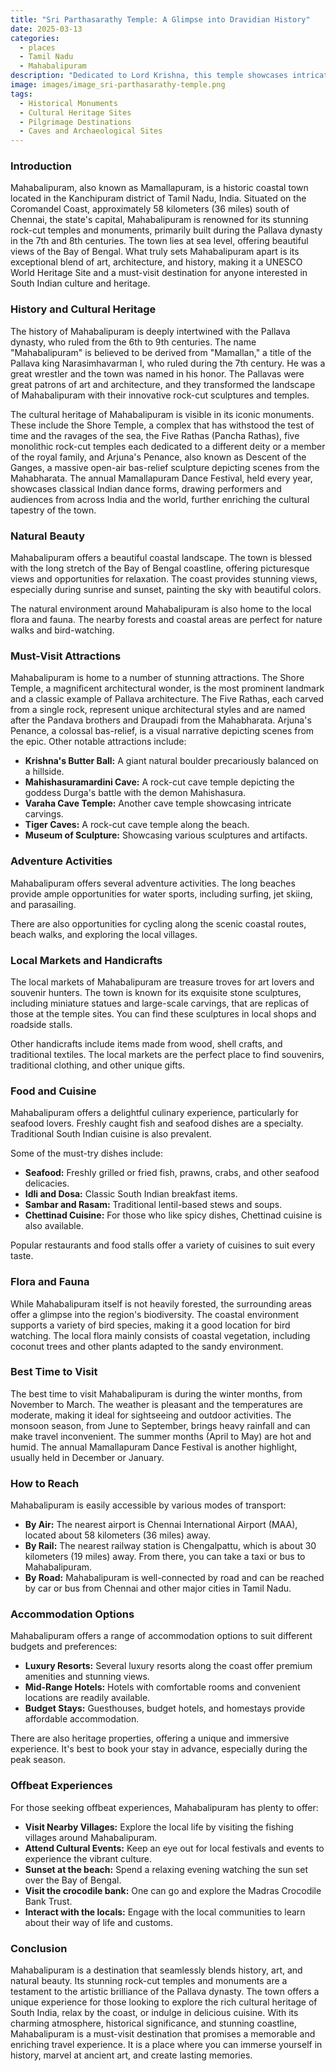```yaml
---
title: "Sri Parthasarathy Temple: A Glimpse into Dravidian History"
date: 2025-03-13
categories:
  - places
  - Tamil Nadu
  - Mahabalipuram
description: "Dedicated to Lord Krishna, this temple showcases intricate carvings and is a fine example of Dravidian architecture."
image: images/image_sri-parthasarathy-temple.png
tags: 
  - Historical Monuments
  - Cultural Heritage Sites
  - Pilgrimage Destinations
  - Caves and Archaeological Sites
---
```



### **Introduction**

Mahabalipuram, also known as Mamallapuram, is a historic coastal town located in the Kanchipuram district of Tamil Nadu, India. Situated on the Coromandel Coast, approximately 58 kilometers (36 miles) south of Chennai, the state's capital, Mahabalipuram is renowned for its stunning rock-cut temples and monuments, primarily built during the Pallava dynasty in the 7th and 8th centuries. The town lies at sea level, offering beautiful views of the Bay of Bengal. What truly sets Mahabalipuram apart is its exceptional blend of art, architecture, and history, making it a UNESCO World Heritage Site and a must-visit destination for anyone interested in South Indian culture and heritage.

### **History and Cultural Heritage**

The history of Mahabalipuram is deeply intertwined with the Pallava dynasty, who ruled from the 6th to 9th centuries. The name "Mahabalipuram" is believed to be derived from "Mamallan," a title of the Pallava king Narasimhavarman I, who ruled during the 7th century. He was a great wrestler and the town was named in his honor. The Pallavas were great patrons of art and architecture, and they transformed the landscape of Mahabalipuram with their innovative rock-cut sculptures and temples.



The cultural heritage of Mahabalipuram is visible in its iconic monuments. These include the Shore Temple, a complex that has withstood the test of time and the ravages of the sea, the Five Rathas (Pancha Rathas), five monolithic rock-cut temples each dedicated to a different deity or a member of the royal family, and Arjuna's Penance, also known as Descent of the Ganges, a massive open-air bas-relief sculpture depicting scenes from the Mahabharata. The annual Mamallapuram Dance Festival, held every year, showcases classical Indian dance forms, drawing performers and audiences from across India and the world, further enriching the cultural tapestry of the town.

### **Natural Beauty**

Mahabalipuram offers a beautiful coastal landscape. The town is blessed with the long stretch of the Bay of Bengal coastline, offering picturesque views and opportunities for relaxation. The coast provides stunning views, especially during sunrise and sunset, painting the sky with beautiful colors.



The natural environment around Mahabalipuram is also home to the local flora and fauna. The nearby forests and coastal areas are perfect for nature walks and bird-watching.

### **Must-Visit Attractions**

Mahabalipuram is home to a number of stunning attractions. The Shore Temple, a magnificent architectural wonder, is the most prominent landmark and a classic example of Pallava architecture. The Five Rathas, each carved from a single rock, represent unique architectural styles and are named after the Pandava brothers and Draupadi from the Mahabharata. Arjuna's Penance, a colossal bas-relief, is a visual narrative depicting scenes from the epic. Other notable attractions include:

*   **Krishna's Butter Ball:** A giant natural boulder precariously balanced on a hillside.
*   **Mahishasuramardini Cave:** A rock-cut cave temple depicting the goddess Durga's battle with the demon Mahishasura.
*   **Varaha Cave Temple:** Another cave temple showcasing intricate carvings.
*   **Tiger Caves:** A rock-cut cave temple along the beach.
*   **Museum of Sculpture:** Showcasing various sculptures and artifacts.



### **Adventure Activities**

Mahabalipuram offers several adventure activities. The long beaches provide ample opportunities for water sports, including surfing, jet skiing, and parasailing.



There are also opportunities for cycling along the scenic coastal routes, beach walks, and exploring the local villages.

### **Local Markets and Handicrafts**

The local markets of Mahabalipuram are treasure troves for art lovers and souvenir hunters. The town is known for its exquisite stone sculptures, including miniature statues and large-scale carvings, that are replicas of those at the temple sites. You can find these sculptures in local shops and roadside stalls.



Other handicrafts include items made from wood, shell crafts, and traditional textiles. The local markets are the perfect place to find souvenirs, traditional clothing, and other unique gifts.

### **Food and Cuisine**

Mahabalipuram offers a delightful culinary experience, particularly for seafood lovers. Freshly caught fish and seafood dishes are a specialty. Traditional South Indian cuisine is also prevalent.



Some of the must-try dishes include:

*   **Seafood:** Freshly grilled or fried fish, prawns, crabs, and other seafood delicacies.
*   **Idli and Dosa:** Classic South Indian breakfast items.
*   **Sambar and Rasam:** Traditional lentil-based stews and soups.
*   **Chettinad Cuisine:** For those who like spicy dishes, Chettinad cuisine is also available.

Popular restaurants and food stalls offer a variety of cuisines to suit every taste.

### **Flora and Fauna**

While Mahabalipuram itself is not heavily forested, the surrounding areas offer a glimpse into the region's biodiversity. The coastal environment supports a variety of bird species, making it a good location for bird watching. The local flora mainly consists of coastal vegetation, including coconut trees and other plants adapted to the sandy environment.

### **Best Time to Visit**

The best time to visit Mahabalipuram is during the winter months, from November to March. The weather is pleasant and the temperatures are moderate, making it ideal for sightseeing and outdoor activities. The monsoon season, from June to September, brings heavy rainfall and can make travel inconvenient. The summer months (April to May) are hot and humid. The annual Mamallapuram Dance Festival is another highlight, usually held in December or January.

### **How to Reach**

Mahabalipuram is easily accessible by various modes of transport:

*   **By Air:** The nearest airport is Chennai International Airport (MAA), located about 58 kilometers (36 miles) away.
*   **By Rail:** The nearest railway station is Chengalpattu, which is about 30 kilometers (19 miles) away. From there, you can take a taxi or bus to Mahabalipuram.
*   **By Road:** Mahabalipuram is well-connected by road and can be reached by car or bus from Chennai and other major cities in Tamil Nadu.



### **Accommodation Options**

Mahabalipuram offers a range of accommodation options to suit different budgets and preferences:

*   **Luxury Resorts:** Several luxury resorts along the coast offer premium amenities and stunning views.
*   **Mid-Range Hotels:** Hotels with comfortable rooms and convenient locations are readily available.
*   **Budget Stays:** Guesthouses, budget hotels, and homestays provide affordable accommodation.



There are also heritage properties, offering a unique and immersive experience. It's best to book your stay in advance, especially during the peak season.

### **Offbeat Experiences**

For those seeking offbeat experiences, Mahabalipuram has plenty to offer:

*   **Visit Nearby Villages:** Explore the local life by visiting the fishing villages around Mahabalipuram.
*   **Attend Cultural Events:** Keep an eye out for local festivals and events to experience the vibrant culture.
*   **Sunset at the beach:** Spend a relaxing evening watching the sun set over the Bay of Bengal.
*   **Visit the crocodile bank:** One can go and explore the Madras Crocodile Bank Trust.
*   **Interact with the locals:** Engage with the local communities to learn about their way of life and customs.

### **Conclusion**

Mahabalipuram is a destination that seamlessly blends history, art, and natural beauty. Its stunning rock-cut temples and monuments are a testament to the artistic brilliance of the Pallava dynasty. The town offers a unique experience for those looking to explore the rich cultural heritage of South India, relax by the coast, or indulge in delicious cuisine. With its charming atmosphere, historical significance, and stunning coastline, Mahabalipuram is a must-visit destination that promises a memorable and enriching travel experience. It is a place where you can immerse yourself in history, marvel at ancient art, and create lasting memories.


